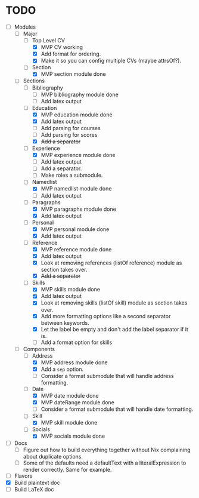 # TODO

- [ ] Modules
  - [ ] Major
    - [ ] Top Level CV
      - [x] MVP CV working
      - [x] Add format for ordering.
      - [x] Make it so you can config multiple CVs (maybe attrsOf?).
    - [ ] Section
      - [x] MVP section module done
  - [ ] Sections
    - [ ] Bibliography
      - [ ] MVP bibliography module done
      - [ ] Add latex output
    - [ ] Education
      - [x] MVP education module done
      - [x] Add latex output
      - [ ] Add parsing for courses
      - [ ] Add parsing for scores
      - [x] ~~Add a separator~~
    - [ ] Experience
      - [x] MVP experience module done
      - [ ] Add latex output
      - [ ] Add a separator.
      - [ ] Make roles a submodule.
    - [ ] Namedlist
      - [x] MVP namedlist module done
      - [ ] Add latex output
    - [ ] Paragraphs
      - [x] MVP paragraphs module done
      - [x] Add latex output
    - [ ] Personal
      - [x] MVP personal module done
      - [x] Add latex output
    - [ ] Reference
      - [x] MVP reference module done
      - [x] Add latex output
      - [x] Look at removing references (listOf reference) module as section takes over.
      - [x] ~~Add a separator~~
    - [ ] Skills
      - [x] MVP skills module done
      - [x] Add latex output
      - [x] Look at removing skills (listOf skill) module as section takes over.
      - [x] Add more formatting options like a second separator between keywords.
      - [x] Let the label be empty and don't add the label separator if it is.
      - [ ] Add a format option for skills
  - [ ] Components
    - [ ] Address
      - [x] MVP address module done
      - [x] Add a `sep` option.
      - [ ] Consider a format submodule that will handle address formatting.
    - [ ] Date
      - [x] MVP date module done
      - [x] MVP dateRange module done
      - [ ] Consider a format submodule that will handle date formatting.
    - [ ] Skill
      - [x] MVP skill module done
    - [ ] Socials
      - [x] MVP socials module done
- [ ] Docs
  - [ ] Figure out how to build everything together without Nix complaining about duplicate options.
  - [ ] Some of the defaults need a defaultText with a literalExpression to render correctly. Same for example.
- [ ] Flavors
- [x] Build plaintext doc
- [ ] Build LaTeX doc
